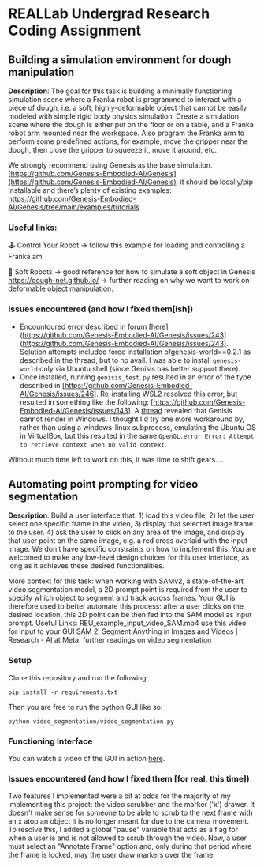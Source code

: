 # REALLab Undergrad Research Coding Assignment

## Building a simulation environment for dough manipulation
**Description**: 
The goal for this task is building a minimally functioning simulation scene where a Franka robot is programmed to interact with a piece of dough, i.e. a soft, highly-deformable object that cannot be easily modeled with simple rigid body physics simulation. Create a simulation scene where the dough is either put on the floor or on a table, and a Franka robot arm mounted near the workspace. Also program the Franka arm to perform some predefined actions, for example, move the gripper near the dough, then close the gripper to squeeze it, move it around, etc. 

We strongly recommend using Genesis as the base simulation.  [https://github.com/Genesis-Embodied-AI/Genesis](https://github.com/Genesis-Embodied-AI/Genesis): it should be locally/pip installable and there’s plenty of existing examples: https://github.com/Genesis-Embodied-AI/Genesis/tree/main/examples/tutorials    
### Useful links:
🕹️ Control Your Robot -> follow this example for loading and controlling a Franka am

🐛 Soft Robots -> good reference for how to simulate a soft object in Genesis
https://dough-net.github.io/  -> further reading on why we want to work on deformable object manipulation.

### Issues encountered (and how I fixed them[ish])
- Encountoured error described in forum [here](https://github.com/Genesis-Embodied-AI/Genesis/issues/243](https://github.com/Genesis-Embodied-AI/Genesis/issues/243). Solution attempts included force installation ofgenesis-world==0.2.1 as described in the thread, but to no avail. I was able to install `genesis-world` only via Ubuntu shell (since Genisis has better support there).
- Once installed, running `genisis_test.py` resulted in an error of the type described in [https://github.com/Genesis-Embodied-AI/Genesis/issues/246]. Re-installing WSL2 resolved this error, but resulted in something like the following: [https://github.com/Genesis-Embodied-AI/Genesis/issues/143]. A [thread](https://github.com/Genesis-Embodied-AI/Genesis/issues/12) revealed that Genisis cannot render in Windows. I thought I'd try one more workaround by, rather than using a windows-linux subprocess, emulating the Ubuntu OS in VirtualBox, but this resulted in the same `OpenGL.error.Error: Attempt to retrieve context when no valid context`.

Without much time left to work on this, it was time to shift gears....

## Automating point prompting for video segmentation 
**Description**: 
Build a user interface that: 1) load this video file, 2) let the user select one specific frame in the video, 3) display that selected image frame to the user. 4) ask the user to click on any area of the image, and display that user point on the same image, e.g. a red cross overlaid with the input image. We don’t have specific constraints on how to implement this. You are welcomed to make any low-level design choices for this user interface, as long as it achieves these desired functionalities.

More context for this task: when working with SAMv2, a state-of-the-art video segmentation model, a 2D prompt point is required from the user to specify which object to segment and track across frames. Your GUI is therefore used to better automate this process: after a user clicks on the desired location, this 2D point can be then fed into the SAM model as input prompt.
Useful Links:
REU_example_input_video_SAM.mp4 use this video for input to your GUI 
SAM 2: Segment Anything in Images and Videos | Research - AI at Meta: further readings on video segmentation

### Setup
Clone this repository and run the following:
```
pip install -r requirements.txt
```
Then you are free to run the python GUI like so:
```
python video_segmentation/video_segmentation.py
```

### Functioning Interface
You can watch a video of the GUI in action [here](https://drive.google.com/file/d/1sgi5N4TY759ZvhCVwTlAG_SBTBSU0pmU/view?usp=sharing).

### Issues encountered (and how I fixed them [for real, this time])
Two features I implemented were a bit at odds for the majority of my implementing this project: the video scrubber and the marker ('x') drawer. It doesn't make sense for someone to be able to scrub to the next frame with an x atop an object it is no longer meant for due to the camera movement. To resolve this, I added a global "pause" variable that acts as a flag for when a user is and is not allowed to scrub through the video. Now, a user must select an "Annotate Frame" option and, only during that period where the frame is locked, may the user draw markers over the frame.

